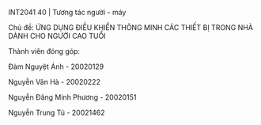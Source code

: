 INT2041 40 | Tương tác người - máy

Chủ đề: ỨNG DỤNG ĐIỀU KHIỂN THÔNG MINH CÁC THIẾT BỊ TRONG NHÀ DÀNH CHO NGƯỜI CAO TUỔI

Thành viên đóng góp:

Đàm Nguyệt Ánh - 20020129

Nguyễn Vân Hà - 20020222

Nguyễn Đăng Minh Phương - 20020151

Nguyễn Trung Tú - 20021462
